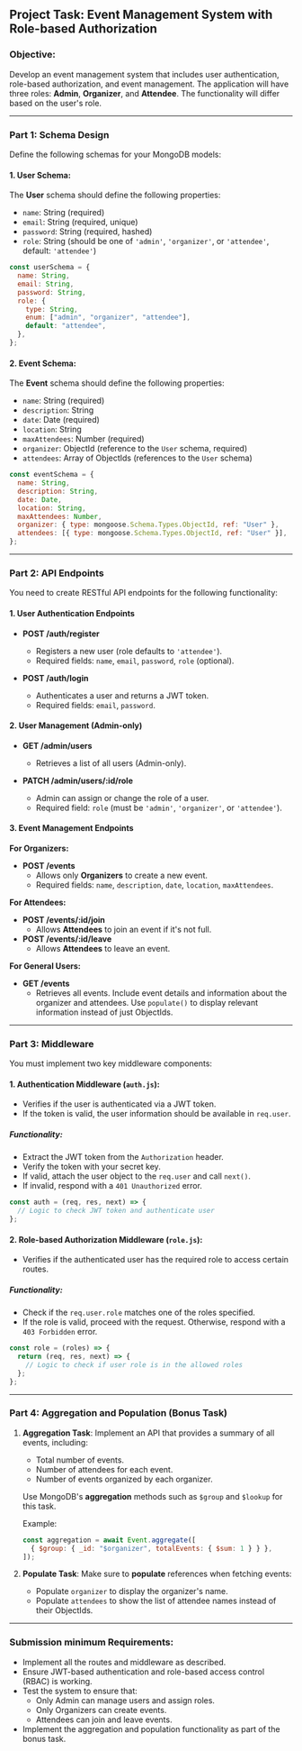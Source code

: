 ## Project Task: **Event Management System with Role-based Authorization**

### **Objective:**

Develop an event management system that includes user authentication, role-based authorization, and event management. The application will have three roles: **Admin**, **Organizer**, and **Attendee**. The functionality will differ based on the user's role.

---

### **Part 1: Schema Design**

Define the following schemas for your MongoDB models:

#### **1. User Schema:**

The **User** schema should define the following properties:

- `name`: String (required)
- `email`: String (required, unique)
- `password`: String (required, hashed)
- `role`: String (should be one of `'admin'`, `'organizer'`, or `'attendee'`, default: `'attendee'`)

```js
const userSchema = {
  name: String,
  email: String,
  password: String,
  role: {
    type: String,
    enum: ["admin", "organizer", "attendee"],
    default: "attendee",
  },
};
```

#### **2. Event Schema:**

The **Event** schema should define the following properties:

- `name`: String (required)
- `description`: String
- `date`: Date (required)
- `location`: String
- `maxAttendees`: Number (required)
- `organizer`: ObjectId (reference to the `User` schema, required)
- `attendees`: Array of ObjectIds (references to the `User` schema)

```js
const eventSchema = {
  name: String,
  description: String,
  date: Date,
  location: String,
  maxAttendees: Number,
  organizer: { type: mongoose.Schema.Types.ObjectId, ref: "User" },
  attendees: [{ type: mongoose.Schema.Types.ObjectId, ref: "User" }],
};
```

---

### **Part 2: API Endpoints**

You need to create RESTful API endpoints for the following functionality:

#### **1. User Authentication Endpoints**

- **POST /auth/register**

  - Registers a new user (role defaults to `'attendee'`).
  - Required fields: `name`, `email`, `password`, `role` (optional).

- **POST /auth/login**
  - Authenticates a user and returns a JWT token.
  - Required fields: `email`, `password`.

#### **2. User Management (Admin-only)**

- **GET /admin/users**

  - Retrieves a list of all users (Admin-only).

- **PATCH /admin/users/:id/role**
  - Admin can assign or change the role of a user.
  - Required field: `role` (must be `'admin'`, `'organizer'`, or `'attendee'`).

#### **3. Event Management Endpoints**

**For Organizers:**

- **POST /events**
  - Allows only **Organizers** to create a new event.
  - Required fields: `name`, `description`, `date`, `location`, `maxAttendees`.

**For Attendees:**

- **POST /events/:id/join**
  - Allows **Attendees** to join an event if it's not full.
- **POST /events/:id/leave**
  - Allows **Attendees** to leave an event.

**For General Users:**

- **GET /events**
  - Retrieves all events. Include event details and information about the organizer and attendees. Use `populate()` to display relevant information instead of just ObjectIds.

---

### **Part 3: Middleware**

You must implement two key middleware components:

#### **1. Authentication Middleware (`auth.js`):**

- Verifies if the user is authenticated via a JWT token.
- If the token is valid, the user information should be available in `req.user`.

##### **Functionality**:

- Extract the JWT token from the `Authorization` header.
- Verify the token with your secret key.
- If valid, attach the user object to the `req.user` and call `next()`.
- If invalid, respond with a `401 Unauthorized` error.

```js
const auth = (req, res, next) => {
  // Logic to check JWT token and authenticate user
};
```

#### **2. Role-based Authorization Middleware (`role.js`):**

- Verifies if the authenticated user has the required role to access certain routes.

##### **Functionality**:

- Check if the `req.user.role` matches one of the roles specified.
- If the role is valid, proceed with the request. Otherwise, respond with a `403 Forbidden` error.

```js
const role = (roles) => {
  return (req, res, next) => {
    // Logic to check if user role is in the allowed roles
  };
};
```

---

### **Part 4: Aggregation and Population (Bonus Task)**

1. **Aggregation Task**:
   Implement an API that provides a summary of all events, including:

   - Total number of events.
   - Number of attendees for each event.
   - Number of events organized by each organizer.

   Use MongoDB's **aggregation** methods such as `$group` and `$lookup` for this task.

   Example:

   ```js
   const aggregation = await Event.aggregate([
     { $group: { _id: "$organizer", totalEvents: { $sum: 1 } } },
   ]);
   ```

2. **Populate Task**:
   Make sure to **populate** references when fetching events:
   - Populate `organizer` to display the organizer's name.
   - Populate `attendees` to show the list of attendee names instead of their ObjectIds.

---

### **Submission minimum Requirements**:

- Implement all the routes and middleware as described.
- Ensure JWT-based authentication and role-based access control (RBAC) is working.
- Test the system to ensure that:
  - Only Admin can manage users and assign roles.
  - Only Organizers can create events.
  - Attendees can join and leave events.
- Implement the aggregation and population functionality as part of the bonus task.
